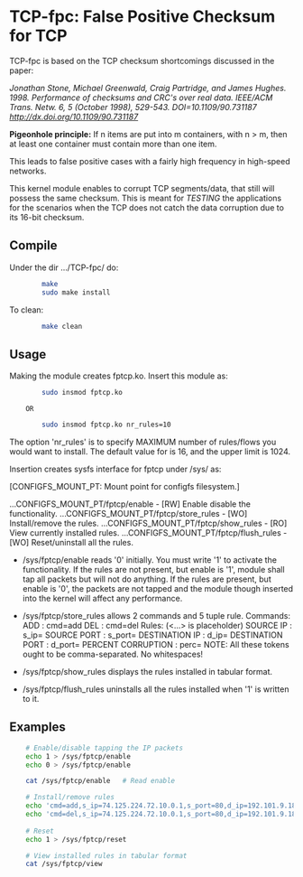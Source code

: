 # TCP-fpc: False Positive Checksum for TCP

TCP-fpc is based on the TCP checksum shortcomings discussed in the paper:

_Jonathan Stone, Michael Greenwald, Craig Partridge, and James Hughes. 1998.
Performance of checksums and CRC's over real data. 
IEEE/ACM Trans. Netw. 6, 5 (October 1998), 529-543. DOI=10.1109/90.731187 
http://dx.doi.org/10.1109/90.731187_

__Pigeonhole principle:__ If n items are put into m containers, with n > m,
then at least one container must contain more than one item.

This leads to false positive cases with a fairly high frequency in high-speed
networks.

This kernel module enables to corrupt TCP segments/data, that still
will possess the same checksum. This is meant for *TESTING* the
applications for the scenarios when the TCP does not catch the data
corruption due to its 16-bit checksum.

## Compile

Under the dir .../TCP-fpc/ do:
```bash
        make
        sudo make install
```
To clean:
```bash
        make clean
```
## Usage

Making the module creates fptcp.ko. Insert this module as:
```bash
        sudo insmod fptcp.ko
```
        OR
```bash
        sudo insmod fptcp.ko nr_rules=10
```
The option 'nr_rules' is to specify MAXIMUM number of rules/flows
you would want to install. The default value for is 16, and the
upper limit is 1024.


Insertion creates sysfs interface for fptcp under /sys/ as:
	
\[CONFIGFS_MOUNT_PT: Mount point for configfs filesystem.\]

...CONFIGFS_MOUNT_PT/fptcp/enable   	- [RW] Enable disable the functionality.
...CONFIGFS_MOUNT_PT/fptcp/store_rules 	- [WO] Install/remove the rules.
...CONFIGFS_MOUNT_PT/fptcp/show_rules   - [RO] View currently installed rules.
...CONFIGFS_MOUNT_PT/fptcp/flush_rules  - [WO] Reset/uninstall all the rules.

* /sys/fptcp/enable reads '0' initially. You must write '1' to activate
the functionality. If the rules are not present, but enable is '1',
module shall tap all packets but will not do anything. If the
rules are present, but enable is '0', the packets are not tapped
and the module though inserted into the kernel will affect any
performance.

* /sys/fptcp/store_rules allows 2 commands and 5 tuple rule.
Commands:
    ADD                 : cmd=add
    DEL                 : cmd=del
Rules:                                  (<...> is placeholder)
    SOURCE IP           : s_ip=<ip1>
    SOURCE PORT         : s_port=<port1>
    DESTINATION IP      : d_ip=<ip2>
    DESTINATION PORT    : d_port=<port2>
    PERCENT CORRUPTION  : perc=<n>
NOTE:
All these tokens ought to be comma-separated. No whitespaces!

* /sys/fptcp/show_rules displays the rules installed in tabular format.

* /sys/fptcp/flush_rules uninstalls all the rules installed when '1' is
written to it.

## Examples
```bash
    # Enable/disable tapping the IP packets
    echo 1 > /sys/fptcp/enable
    echo 0 > /sys/fptcp/enable

    cat /sys/fptcp/enable   # Read enable

    # Install/remove rules
    echo 'cmd=add,s_ip=74.125.224.72.10.0.1,s_port=80,d_ip=192.101.9.18,d_port=80827,perc=50'
    echo 'cmd=del,s_ip=74.125.224.72.10.0.1,s_port=80,d_ip=192.101.9.18,d_port=80827,perc=50'
    
    # Reset
    echo 1 > /sys/fptcp/reset

    # View installed rules in tabular format
    cat /sys/fptcp/view
```


